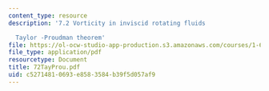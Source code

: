 ```yaml
---
content_type: resource
description: '7.2 Vorticity in inviscid rotating fluids

  Taylor -Proudman theorem'
file: https://ol-ocw-studio-app-production.s3.amazonaws.com/courses/1-63-advanced-fluid-dynamics-of-the-environment-fall-2002/c52714810693e8583584b39f5d057af9_72TayProu.pdf
file_type: application/pdf
resourcetype: Document
title: 72TayProu.pdf
uid: c5271481-0693-e858-3584-b39f5d057af9
---
```

